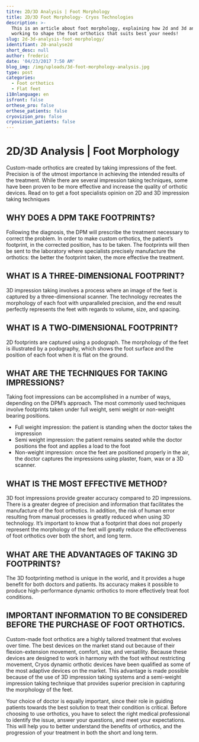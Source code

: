 ```yaml
---
titre: 2D/3D Analysis | Foot Morphology
title: 2D/3D Foot Morphology- Cryos Technologies
description: >-
  This is an article about foot morphology, explaining how 2d and 3d analysis is
  working to shape the foot orthotics that suits best your needs! 
slug: 2d-3d-analysis-foot-morphology/
identifiant: 20-analyse2d
short_desc: null
author: frederic
date: '04/23/2017 7:50 AM'
blog_img: /img/uploads/3d-foot-morphology-analysis.jpg
type: post
categories:
  - Foot orthotics
  - Flat feet
i18nlanguage: en
isfront: false
orthese_pro: false
orthese_patients: false
cryovizion_pro: false
cryovizion_patients: false
---
```

# 2D/3D Analysis | Foot Morphology

Custom-made orthotics are created by taking impressions of the feet. Precision is of the utmost importance in achieving the intended results of the treatment. While there are several impression taking techniques, some have been proven to be more effective and increase the quality of orthotic devices. Read on to get a foot specialists opinion on 2D and 3D impression taking techniques

## **WHY DOES A DPM TAKE FOOTPRINTS?**

Following the diagnosis, the DPM will prescribe the treatment necessary to correct the problem. In order to make custom orthotics, the patient’s footprint, in the corrected position, has to be taken. The footprints will then be sent to the laboratory where specialists precisely manufacture the orthotics: the better the footprint taken, the more effective the treatment.  

## **WHAT IS A THREE-DIMENSIONAL FOOTPRINT**?  

3D impression taking involves a process where an image of the feet is captured by a three-dimensional scanner. The technology recreates the morphology of each foot with unparalleled precision, and the end result perfectly represents the feet with regards to volume, size, and spacing.  

## **WHAT IS A TWO-DIMENSIONAL FOOTPRINT**?  

2D footprints are captured using a podograph. The morphology of the feet is illustrated by a podography, which shows the foot surface and the position of each foot when it is flat on the ground.

## WHAT ARE THE TECHNIQUES FOR TAKING IMPRESSIONS?

Taking foot impressions can be accomplished in a number of ways, depending on the DPM’s approach. The most commonly used techniques involve footprints taken under full weight, semi weight or non-weight bearing positions.  
  
* Full weight impression: the patient is standing when the doctor takes the impression
* Semi weight impression: the patient remains seated while the doctor positions the foot and applies a load to the foot
* Non-weight impression: once the feet are positioned properly in the air, the doctor captures the impressions using plaster, foam, wax or a 3D scanner.  

## **WHAT IS THE MOST EFFECTIVE METHOD?**


3D foot impressions provide greater accuracy compared to 2D impressions. There is a greater degree of precision and information that facilitates the manufacture of the foot orthotics. In addition, the risk of human error resulting from manual processes is greatly reduced when using 3D technology. It’s important to know that a footprint that does not properly represent the morphology of the feet will greatly reduce the effectiveness of foot orthotics over both the short, and long term.

## **WHAT ARE THE ADVANTAGES OF TAKING 3D FOOTPRINTS?**

The 3D footprinting method is unique in the world, and it provides a huge benefit for both doctors and patients. Its accuracy makes it possible to produce high-performance dynamic orthotics to more effectively treat foot conditions.

## **IMPORTANT INFORMATION TO BE CONSIDERED BEFORE THE PURCHASE OF FOOT ORTHOTICS.**

Custom-made foot orthotics are a highly tailored treatment that evolves over time. The best devices on the market stand out because of their flexion-extension movement, comfort, size, and versatility. Because these devices are designed to work in harmony with the foot without restricting movement, Cryos dynamic orthotic devices have been qualified as some of the most adaptive devices on the market. This advantage is made possible because of the use of 3D impression taking systems and a semi-weight impression taking technique that provides superior precision in capturing the morphology of the feet.
 
Your choice of doctor is equally important, since their role in guiding patients towards the best solution to treat their condition is critical. Before choosing to use orthotics, you have to select the right medical professional to identify the issue, answer your questions, and meet your expectations. This will help you to better understand the benefits of orthotics, and the progression of your treatment in both the short and long term.
  




  








